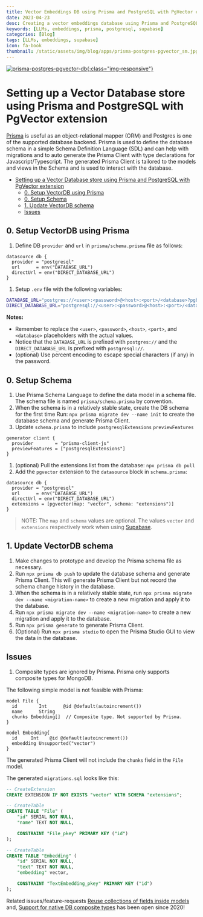 ```yaml
---
title: Vector Embeddings DB using Prisma and PostgreSQL with PgVector extension
date: 2023-04-23
desc: Creating a vector embeddings database using Prisma and PostgreSQL
keywords: [LLMs, embeddings, prisma, postgresql, supabase]
categories: [Blog]
tags: [LLMs, embeddings, supabase]
icon: fa-book
thumbnail: /static/assets/img/blog/apps/prisma-postgres-pgvector_sm.jpg
---
```


[![prisma-postgres-pgvector-db]({{site.img_path}}/apps/prisma-postgres-pgvector_sm.jpg){:class="img-responsive"}](#)

# Setting up a Vector Database store using Prisma and PostgreSQL with PgVector extension

[Prisma](https://prisma.io) is useful as an object-relational mapper (ORM) and Postgres is one of the supported database backend. Prisma is used to define the database schema in a simple Schema Definition Language (SDL) and can help with migrations and to auto generate the Prisma Client with type declarations for Javascript/Typescript. The generated Prisma Client is tailored to the models and views in the Schema and is used to interact with the database.

<!-- toc -->

- [Setting up a Vector Database store using Prisma and PostgreSQL with PgVector extension](#setting-up-a-vector-database-store-using-prisma-and-postgresql-with-pgvector-extension)
  - [0. Setup VectorDB using Prisma](#0-setup-vectordb-using-prisma)
  - [0. Setup Schema](#0-setup-schema)
  - [1. Update VectorDB schema](#1-update-vectordb-schema)
  - [Issues](#issues)

<!-- tocstop -->

## 0. Setup VectorDB using Prisma

1. Define DB `provider` and `url` in `prisma/schema.prisma` file as follows:

```prisma
datasource db {
  provider = "postgresql"
  url      = env("DATABASE_URL")
  directUrl = env("DIRECT_DATABASE_URL")
}
```

1. Setup `.env` file with the following variables:

```bash
DATABASE_URL="postgres://<user>:<password>@<host>:<port>/<database>?pgbouncer=true"
DIRECT_DATABASE_URL="postgresql://<user>:<password>@<host>:<port>/<database>"
```

**Notes:**

- Remember to replace the `<user>`, `<password>`, `<host>`, `<port>`, and `<database>` placeholders with the actual values.
- Notice that the `DATABASE_URL` is prefixed with `postgres://` and the `DIRECT_DATABASE_URL` is prefixed with `postgresql://`.
- (optional) Use percent encoding to escape special characters (if any) in the password.

## 0. Setup Schema

1. Use Prisma Schema Language to define the data model in a schema file. The schema file is named `prisma/schema.prisma` by convention.
1. When the schema is in a relatively stable state, create the DB schema for the first time Run: `npx prisma migrate dev --name init` to create the database schema and generate Prisma Client.
1. Update `schema.prisma` to include `postgresqlExtensions` `previewFeatures`

```prisma
generator client {
  provider        = "prisma-client-js"
  previewFeatures = ["postgresqlExtensions"]
}
```

1. (optional) Pull the extensions list from the database: `npx prisma db pull`
1. Add the `pgvector` extension to the `datasource` block in `schema.prisma`:

```prisma
datasource db {
  provider = "postgresql"
  url      = env("DATABASE_URL")
  directUrl = env("DIRECT_DATABASE_URL")
  extensions = [pgvector(map: "vector", schema: "extensions")]
}
```

> NOTE: The `map` and `schema` values are optional. The values `vector` and `extensions` respectively work when using [Supabase](https://supabase.com).

## 1. Update VectorDB schema

1. Make changes to prototype and develop the Prisma schema file as necessary.
1. Run `npx prisma db push` to update the database schema and generate Prisma Client. This will generate Prisma Client but not record the schema change history in the database.
1. When the schema is in a relatively stable state, run `npx prisma migrate dev --name <migration-name>` to create a new migration and apply it to the database.
1. Run `npx prisma migrate dev --name <migration-name>` to create a new migration and apply it to the database.
1. Run `npx prisma generate` to generate Prisma Client.
1. (Optional) Run `npx prisma studio` to open the Prisma Studio GUI to view the data in the database.

## Issues

1. Composite types are ignored by Prisma. Prisma only supports composite types for MongoDB.

The following simple model is not feasible with Prisma:

```prisma
model File {
  id        Int      @id @default(autoincrement())
  name      String
  chunks Embedding[]  // Composite type. Not supported by Prisma.
}

model Embedding{
  id     Int    @id @default(autoincrement())
  embedding Unsupported("vector")
}
```

The generated Prisma Client will not include the `chunks` field in the `File` model.

The generated `migrations.sql` looks like this:

```sql
-- CreateExtension
CREATE EXTENSION IF NOT EXISTS "vector" WITH SCHEMA "extensions";

-- CreateTable
CREATE TABLE "File" (
    "id" SERIAL NOT NULL,
    "name" TEXT NOT NULL,

    CONSTRAINT "File_pkey" PRIMARY KEY ("id")
);

-- CreateTable
CREATE TABLE "Embedding" (
    "id" SERIAL NOT NULL,
    "text" TEXT NOT NULL,
    "embedding" vector,

    CONSTRAINT "TextEmbedding_pkey" PRIMARY KEY ("id")
);
```

Related issues/feature-requests [Reuse collections of fields inside models](https://github.com/prisma/prisma/issues/2371) and, [Support for native DB composite types](https://github.com/prisma/prisma/issues/4263) has been open since 2020!


